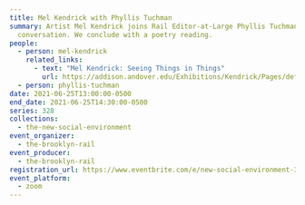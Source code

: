 ```yaml
---
title: Mel Kendrick with Phyllis Tuchman
summary: Artist Mel Kendrick joins Rail Editor-at-Large Phyllis Tuchman for a
  conversation. We conclude with a poetry reading.
people:
  - person: mel-kendrick
    related_links:
      - text: "Mel Kendrick: Seeing Things in Things"
        url: https://addison.andover.edu/Exhibitions/Kendrick/Pages/default.aspx
  - person: phyllis-tuchman
date: 2021-06-25T13:00:00-0500
end_date: 2021-06-25T14:30:00-0500
series: 328
collections:
  - the-new-social-environment
event_organizer:
  - the-brooklyn-rail
event_producer:
  - the-brooklyn-rail
registration_url: https://www.eventbrite.com/e/new-social-environment-328-mel-kendrick-tickets-160254636933
event_platform:
  - zoom
---
```

